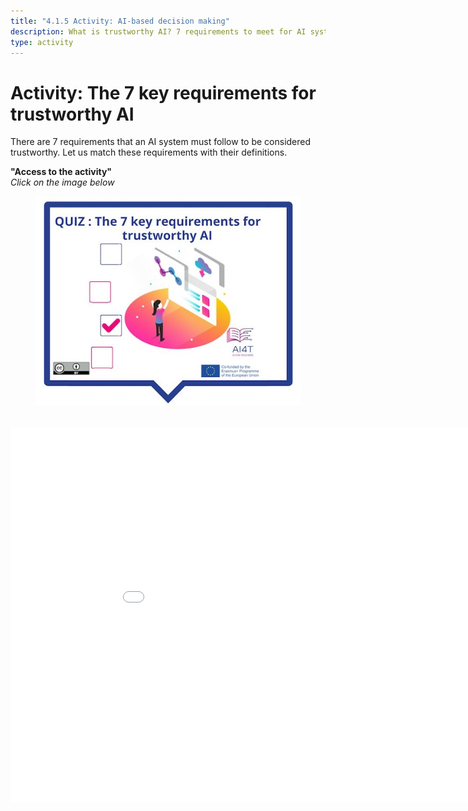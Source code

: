 ```yaml
---
title: "4.1.5 Activity: AI-based decision making"
description: What is trustworthy AI? 7 requirements to meet for AI systems
type: activity
---
```


# Activity: The 7 key requirements for trustworthy AI

There are 7 requirements that an AI system must follow to be considered trustworthy.
Let us match these requirements with their definitions.

**"Access to the activity"**  
_Click on the image below_

<figure><img src="Images/VisuelQUIZThe7keyrequirementsfortrustworthyAI-EN.jpg" alt="Illustration for AI-based decision making Activity"/>  
</figure>

<center><iframe width="960" height="600" src="4-1-5a-risks-associated-to-the-use-of-AI-systems/4-1-5a-making-decision-with-AI.html" frameborder="0" allowfullscreen></iframe></center>
